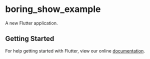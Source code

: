 # boring_show_example

A new Flutter application.

## Getting Started

For help getting started with Flutter, view our online
[documentation](https://flutter.io/).
